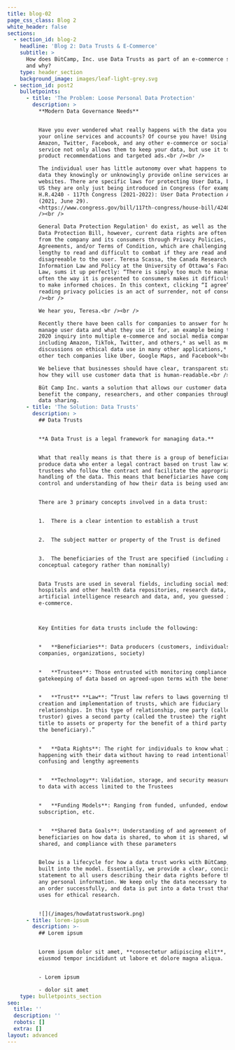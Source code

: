 ```yaml
---
title: blog-02
page_css_class: Blog 2
white_header: false
sections:
  - section_id: blog-2
    headline: 'Blog 2: Data Trusts & E-Commerce'
    subtitle: >
      How does BütCamp, Inc. use Data Trusts as part of an e-commerce solution
      and why?
    type: header_section
    background_image: images/leaf-light-grey.svg
  - section_id: post2
    bulletpoints:
      - title: 'The Problem: Loose Personal Data Protection'
        description: >
          **Modern Data Governance Needs**


          Have you ever wondered what really happens with the data you provide
          your online services and accounts? Of course you have! Using Google,
          Amazon, Twitter, Facebook, and any other e-commerce or social media
          service not only allows them to keep your data, but use it to generate
          product recommendations and targeted ads.<br /><br />

          The individual user has little autonomy over what happens to their
          data they knowingly or unknowingly provide online services and
          websites. There are specific laws for protecting User Data, but in the
          US they are only just being introduced in Congress (for example, see
          H.R.4240 - 117th Congress (2021-2022): User Data Protection Act.
          (2021, June 29).
          <https://www.congress.gov/bill/117th-congress/house-bill/4240).><br
          /><br />

          General Data Protection Regulation¹ do exist, as well as the Personal
          Data Protection Bill, however, current data rights are often exchanged
          from the company and its consumers through Privacy Policies, User
          Agreements, and/or Terms of Condition, which are challenging and
          lengthy to read and difficult to combat if they are read and
          disagreeable to the user. Teresa Scassa, the Canada Research Chair in
          Information Law and Policy at the University of Ottawa’s Faculty of
          Law, sums it up perfectly: “There is simply too much to manage, and
          often the way it is presented to consumers makes it difficult for them
          to make informed choices. In this context, clicking “I agree” without
          reading privacy policies is an act of surrender, not of consent.”³<br
          /><br />

          We hear you, Teresa.<br /><br />

          Recently there have been calls for companies to answer for how they
          manage user data and what they use it for, an example being the recent
          2020 inquiry into multiple e-commerce and social media companies
          including Amazon, TikTok, Twitter, and others,⁴ as well as multiple
          discussions on ethical data use in many other applications,⁴ including
          other tech companies like Uber, Google Maps, and Facebook⁵<br /><br />

          We believe that businesses should have clear, transparent standards on
          how they will use customer data that is human-readable.<br /><br />

          Büt Camp Inc. wants a solution that allows our customer data to
          benefit the company, researchers, and other companies through ethical
          data sharing.
      - title: 'The Solution: Data Trusts'
        description: >
          ## Data Trusts


          **A Data Trust is a legal framework for managing data.**


          What that really means is that there is a group of beneficiaries that
          produce data who enter a legal contract based on trust law with
          trustees who follow the contract and facilitate the appropriate
          handling of the data. This means that beneficiaries have complete
          control and understanding of how their data is being used and why. 


          There are 3 primary concepts involved in a data trust:


          1.  There is a clear intention to establish a trust


          2.  The subject matter or property of the Trust is defined


          3.  The beneficiaries of the Trust are specified (including as a
          conceptual category rather than nominally)


          Data Trusts are used in several fields, including social media,
          hospitals and other health data repositories, research data,
          artificial intelligence research and data, and, you guessed it,
          e-commerce. 



          Key Entities for data trusts include the following:


          *   **Beneficiaries**: Data producers (customers, individuals,
          companies, organizations, society)


          *   **Trustees**: Those entrusted with monitoring compliance and
          gatekeeping of data based on agreed-upon terms with the beneficiaries


          *   **Trust** **Law**: “Trust law refers to laws governing the
          creation and implementation of trusts, which are fiduciary
          relationships. In this type of relationship, one party (called the
          trustor) gives a second party (called the trustee) the right to hold
          title to assets or property for the benefit of a third party (called
          the beneficiary).”


          *   **Data Rights**: The right for individuals to know what is
          happening with their data without having to read intentionally
          confusing and lengthy agreements


          *   **Technology**: Validation, storage, and security measures applied
          to data with access limited to the Trustees


          *   **Funding Models**: Ranging from funded, unfunded, endowment,
          subscription, etc.


          *   **Shared Data Goals**: Understanding of and agreement of
          beneficiaries on how data is shared, to whom it is shared, why it is
          shared, and compliance with these parameters


          Below is a lifecycle for how a data trust works with BütCamp, Inc.
          built into the model. Essentially, we provide a clear, concise
          statement to all users describing their data rights before they enter
          any personal information. We keep only the data necessary to complete
          an order successfully, and data is put into a data trust that BütCamp
          uses for ethical research.


          ![](/images/howdatatrustswork.png)
      - title: lorem-ipsum
        description: >-
          ## Lorem ipsum


          Lorem ipsum dolor sit amet, **consectetur adipiscing elit**, sed do
          eiusmod tempor incididunt ut labore et dolore magna aliqua.


          - Lorem ipsum

          - dolor sit amet
    type: bulletpoints_section
seo:
  title: ''
  description: ''
  robots: []
  extra: []
layout: advanced
---
```

